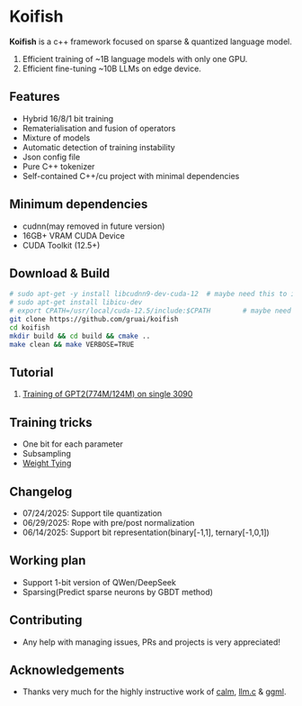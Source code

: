 # Koifish

**Koifish** is a c++ framework focused on sparse & quantized language model. 
1. Efficient training of ~1B language models with only one GPU.
2. Efficient fine-tuning ~10B LLMs on edge device.

## Features
- Hybrid 16/8/1 bit training
- Rematerialisation and fusion of operators
- Mixture of models
- Automatic detection of training instability
- Json config file
- Pure C++ tokenizer
- Self-contained C++/cu project with minimal dependencies

## Minimum dependencies
- cudnn(may removed in future version)
- 16GB+ VRAM CUDA Device
- CUDA Toolkit (12.5+)

## Download & Build

```bash
# sudo apt-get -y install libcudnn9-dev-cuda-12  # maybe need this to install CUDNN
# sudo apt-get install libicu-dev
# export CPATH=/usr/local/cuda-12.5/include:$CPATH        # maybe need this to export CPATH
git clone https://github.com/gruai/koifish
cd koifish
mkdir build && cd build && cmake ..
make clean && make VERBOSE=TRUE
```

## Tutorial

1.    [Training of GPT2(774M/124M) on single 3090](cases/tutorial_gpt2.md)

## Training tricks
- One bit for each parameter
- Subsampling
- [Weight Tying](cases/tricks/WeightTying.md)

## Changelog
* 07/24/2025: Support tile quantization 
* 06/29/2025: Rope with pre/post normalization 
* 06/14/2025: Support bit representation(binary[-1,1], ternary[-1,0,1]) 

## Working plan
- Support 1-bit version of QWen/DeepSeek
- Sparsing(Predict sparse neurons by GBDT method)

## Contributing

- Any help with managing issues, PRs and projects is very appreciated!
  
## Acknowledgements

* Thanks very much for the highly instructive work of [calm](https://github.com/zeux/calm), [llm.c](https://github.com/karpathy/llm.c) & [ggml](https://github.com/ggerganov/ggml).
